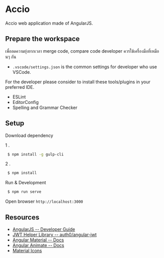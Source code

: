 # Accio

Accio web application made of AngularJS.

## Prepare the workspace

เพื่อลดความยุ่งยากเวลา merge code, compare code developer ควรใช้เครื่องมือที่เหมือนๆ กัน

* `.vscode/settings.json` is the common settings for developer who use VSCode.

For the developer please consider to install these tools/plugins in your preferred IDE.

* ESLint
* EditorConfig
* Spelling and Grammar Checker

## Setup

Download dependency

1 .

```bash
 $ npm install -g gulp-cli
```

2 .

```bash
 $ npm install
```

Run & Development

```bash
 $ npm run serve
```

Open browser `http://localhost:3000`


## Resources

* [AngularJS -- Developer Guide](https://docs.angularjs.org/guide)
* [JWT Helper Library -- auth0\/angular-jwt](https://github.com/auth0/angular-jwt)
* [Angular Material -- Docs](https://material.angularjs.org/latest/)
* [Angular Animate -- Docs](http://www.nganimate.org/)
* [Material Icons](https://design.google.com/icons)
